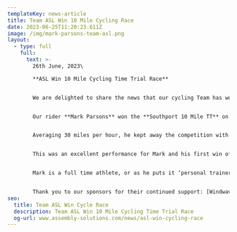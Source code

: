 ```yaml
---
templateKey: news-article
title: Team ASL Win 10 Mile Cycling Race
date: 2023-06-25T11:20:23.611Z
image: /img/mark-parsons-team-asl.png
layout:
  - type: full
    full:
      text: >-
        26th June, 2023\

        **A﻿SL Win 10 Mile Cycling Time Trial Race**


        We are delighted to share the news that our cycling Team has won a race!**100 control panels** for use in **specialist vehicle conversions**.


        Our rider **Mark Parsons** won the **Southport 10 Mile TT** on **Saturday 24th June 2023**.


        Averaging 30 miles per hour, he kept away the competition with an overall time of 20 minutes and 21 seconds.


        T﻿his was an excellent performance for Mark and his first win of the season.


        Mark is a full time athlete, or as he puts it ‘personal trainer’ at David Lloyd (Bolton). Any spare time he has during the day, he is on the Wattbike training for his next race.


        Thank you to our sponsors for their continued support: [Windwave](https://www.windwave.co.uk/), [Colnago](https://www.colnago.com/) and [OTE](https://www.otesports.co.uk/).
seo:
  title: Team ASL Win Cycle Race
  description: Team ASL Win 10 Mile Cycling Time Trial Race
  og-url: www.assembly-solutions.com/news/asl-win-cycling-race
---
```

